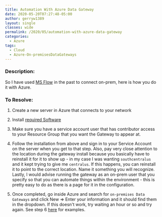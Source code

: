 ```yaml
---
title: Automation With Azure Data Gateway
date: 2020-05-20T07:27:48-05:00
author: gerryw1389
layout: single
classes: wide
permalink: /2020/05/automation-with-azure-data-gateway
categories:
  - Azure
tags:
  - Cloud
  - Azure-On-premisesDataGateways
---
```

<!--more-->

### Description:

So I have used [MS Flow](https://automationadmin.com/2019/10/connect-ms-flow-to-on-prem) in the past to connect on-prem, here is how you do it with Azure.

### To Resolve:

1. Create a new server in Azure that connects to your network

2. Install [required Software](https://docs.microsoft.com/en-us/azure/logic-apps/logic-apps-gateway-install)

3. Make sure you have a service account user that has contributor access to your Resource Group that you want the Gateway to appear at.

4. Follow the installation from above and sign in to your Service Account on the server when you get to that step. Also, pay very close attention to the location during the gateway install because you basically have to reinstall it for it to show up - in my case I was wanting `southcentralus` and it kept trying to give me `centralus`. If this happens, you can reinstall it to point to the correct location. Name it something you will recognize. Lastly, I would advise running the gateway as an on-prem user that you specify so that you can automate things within the environment - this is pretty easy to do as there is a page for it in the configuration.

5. Once completed, go inside Azure and search for `on-premises Data Gateways` and click New => Enter your information and it should find them in the dropdown. If this doesn't work, try waiting an hour or so and try again. See step 6 [here](https://www.codit.eu/blog/installing-and-configuring-on-premise-data-gateway-for-logic-apps/) for examples.
